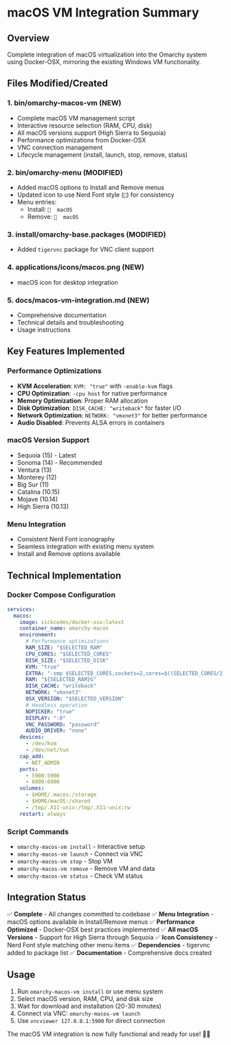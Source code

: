 # macOS VM Integration Summary

## Overview
Complete integration of macOS virtualization into the Omarchy system using Docker-OSX, mirroring the existing Windows VM functionality.

## Files Modified/Created

### 1. **bin/omarchy-macos-vm** (NEW)
- Complete macOS VM management script
- Interactive resource selection (RAM, CPU, disk)
- All macOS versions support (High Sierra to Sequoia)
- Performance optimizations from Docker-OSX
- VNC connection management
- Lifecycle management (install, launch, stop, remove, status)

### 2. **bin/omarchy-menu** (MODIFIED)
- Added macOS options to Install and Remove menus
- Updated icon to use Nerd Font style (`󰀵`) for consistency
- Menu entries:
  - Install: `󰀵  macOS`
  - Remove: `󰀵  macOS`

### 3. **install/omarchy-base.packages** (MODIFIED)
- Added `tigervnc` package for VNC client support

### 4. **applications/icons/macos.png** (NEW)
- macOS icon for desktop integration

### 5. **docs/macos-vm-integration.md** (NEW)
- Comprehensive documentation
- Technical details and troubleshooting
- Usage instructions

## Key Features Implemented

### Performance Optimizations
- **KVM Acceleration**: `KVM: "true"` with `-enable-kvm` flags
- **CPU Optimization**: `-cpu host` for native performance
- **Memory Optimization**: Proper RAM allocation
- **Disk Optimization**: `DISK_CACHE: "writeback"` for faster I/O
- **Network Optimization**: `NETWORK: "vmxnet3"` for better performance
- **Audio Disabled**: Prevents ALSA errors in containers

### macOS Version Support
- Sequoia (15) - Latest
- Sonoma (14) - Recommended
- Ventura (13)
- Monterey (12)
- Big Sur (11)
- Catalina (10.15)
- Mojave (10.14)
- High Sierra (10.13)

### Menu Integration
- Consistent Nerd Font iconography
- Seamless integration with existing menu system
- Install and Remove options available

## Technical Implementation

### Docker Compose Configuration
```yaml
services:
  macos:
    image: sickcodes/docker-osx:latest
    container_name: omarchy-macos
    environment:
      # Performance optimizations
      RAM_SIZE: "$SELECTED_RAM"
      CPU_CORES: "$SELECTED_CORES"
      DISK_SIZE: "$SELECTED_DISK"
      KVM: "true"
      EXTRA: "-smp $SELECTED_CORES,sockets=2,cores=$((SELECTED_CORES/2)) -cpu host -enable-kvm"
      RAM: "${SELECTED_RAM}G"
      DISK_CACHE: "writeback"
      NETWORK: "vmxnet3"
      OSX_VERSION: "$SELECTED_VERSION"
      # Headless operation
      NOPICKER: "true"
      DISPLAY: ":0"
      VNC_PASSWORD: "password"
      AUDIO_DRIVER: "none"
    devices:
      - /dev/kvm
      - /dev/net/tun
    cap_add:
      - NET_ADMIN
    ports:
      - 5900:5900
      - 6000:6000
    volumes:
      - $HOME/.macos:/storage
      - $HOME/macOS:/shared
      - /tmp/.X11-unix:/tmp/.X11-unix:rw
    restart: always
```

### Script Commands
- `omarchy-macos-vm install` - Interactive setup
- `omarchy-macos-vm launch` - Connect via VNC
- `omarchy-macos-vm stop` - Stop VM
- `omarchy-macos-vm remove` - Remove VM and data
- `omarchy-macos-vm status` - Check VM status

## Integration Status
✅ **Complete** - All changes committed to codebase
✅ **Menu Integration** - macOS options available in Install/Remove menus
✅ **Performance Optimized** - Docker-OSX best practices implemented
✅ **All macOS Versions** - Support for High Sierra through Sequoia
✅ **Icon Consistency** - Nerd Font style matching other menu items
✅ **Dependencies** - tigervnc added to package list
✅ **Documentation** - Comprehensive docs created

## Usage
1. Run `omarchy-macos-vm install` or use menu system
2. Select macOS version, RAM, CPU, and disk size
3. Wait for download and installation (20-30 minutes)
4. Connect via VNC: `omarchy-macos-vm launch`
5. Use `vncviewer 127.0.0.1:5900` for direct connection

The macOS VM integration is now fully functional and ready for use! 🍎✨

